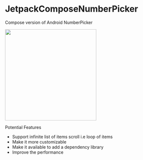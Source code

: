# JetpackComposeNumberPicker
Compose version of Android NumberPicker

<img width=300 src="./assets/item_picker_demo.gif"></img>

Potential Features
- Support infinite list of items scroll i.e loop of items
- Make it more customizable
- Make it available to add a dependency library
- Improve the performance

